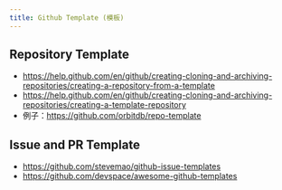 ```yaml
---
title: Github Template (模板)
---
```



## Repository Template

- https://help.github.com/en/github/creating-cloning-and-archiving-repositories/creating-a-repository-from-a-template
- https://help.github.com/en/github/creating-cloning-and-archiving-repositories/creating-a-template-repository
- 例子：https://github.com/orbitdb/repo-template

## Issue and PR Template

- https://github.com/stevemao/github-issue-templates
- https://github.com/devspace/awesome-github-templates
